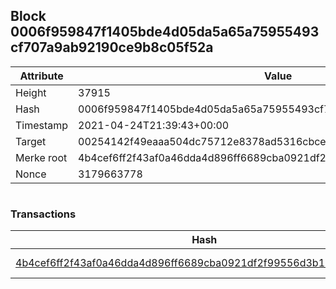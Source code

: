 ## Block 0006f959847f1405bde4d05da5a65a75955493cf707a9ab92190ce9b8c05f52a

Attribute | Value
--- | ---
Height | 37915
Hash | 0006f959847f1405bde4d05da5a65a75955493cf707a9ab92190ce9b8c05f52a
Timestamp | 2021-04-24T21:39:43+00:00
Target | 00254142f49eaaa504dc75712e8378ad5316cbcead634704b3734b6271167cc4
Merke root | 4b4cef6ff2f43af0a46dda4d896ff6689cba0921df2f99556d3b1b1c8b9e879c
Nonce | 3179663778

```

```

### Transactions

Hash | Amount
--- | ---
[4b4cef6ff2f43af0a46dda4d896ff6689cba0921df2f99556d3b1b1c8b9e879c](4b4cef6ff2f43af0a46dda4d896ff6689cba0921df2f99556d3b1b1c8b9e879c.md) | 10.00000000 SKEPTI 

